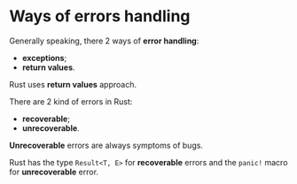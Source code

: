 # Ways of errors handling
Generally speaking, there 2 ways of **error handling**: 
- **exceptions**; 
- **return values**. 

Rust uses **return values** approach. 

There are 2 kind of errors in Rust: 
- **recoverable**;
- **unrecoverable**. 

**Unrecoverable** errors are always symptoms of bugs.

Rust has the type ``Result<T, E>`` for **recoverable** errors and the ``panic!`` macro for **unrecoverable** error.
